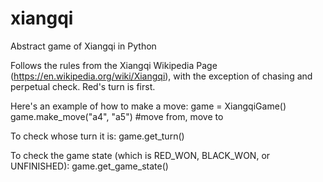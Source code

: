 # xiangqi
Abstract game of Xiangqi in Python 

Follows the rules from the Xiangqi Wikipedia Page (https://en.wikipedia.org/wiki/Xiangqi), with the exception of chasing and perpetual check. Red's turn is first. 

 Here's an example of how to make a move:
 game = XiangqiGame()
 game.make_move("a4", "a5") #move from, move to
 
 To check whose turn it is:
 game.get_turn()
 
 To check the game state (which is RED_WON, BLACK_WON, or UNFINISHED):
 game.get_game_state()
